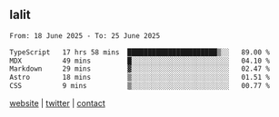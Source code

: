 ## lalit

<!--START_SECTION:waka-->

```txt
From: 18 June 2025 - To: 25 June 2025

TypeScript   17 hrs 58 mins  ██████████████████████▒░░   89.00 %
MDX          49 mins         █░░░░░░░░░░░░░░░░░░░░░░░░   04.10 %
Markdown     29 mins         ▓░░░░░░░░░░░░░░░░░░░░░░░░   02.47 %
Astro        18 mins         ▒░░░░░░░░░░░░░░░░░░░░░░░░   01.51 %
CSS          9 mins          ▒░░░░░░░░░░░░░░░░░░░░░░░░   00.77 %
```

<!--END_SECTION:waka-->

[website](https://lalit.sh) | [twitter](https://x.com/@lalitcodes) | [contact](https://lalit.sh/contact)
